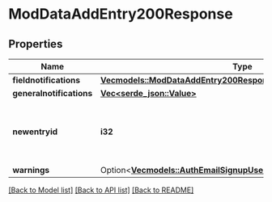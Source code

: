 # ModDataAddEntry200Response

## Properties

Name | Type | Description | Notes
------------ | ------------- | ------------- | -------------
**fieldnotifications** | [**Vec<models::ModDataAddEntry200ResponseFieldnotificationsInner>**](mod_data_add_entry_200_response_fieldnotifications_inner.md) |  | 
**generalnotifications** | [**Vec<serde_json::Value>**](serde_json::Value.md) |  | 
**newentryid** | **i32** | True new created entry id. 0 if the entry was not created. | [default to null]
**warnings** | Option<[**Vec<models::AuthEmailSignupUser200ResponseWarningsInner>**](auth_email_signup_user_200_response_warnings_inner.md)> |  | [optional]

[[Back to Model list]](../README.md#documentation-for-models) [[Back to API list]](../README.md#documentation-for-api-endpoints) [[Back to README]](../README.md)



